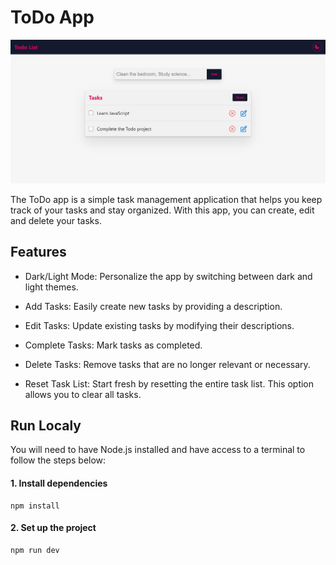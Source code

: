 # ToDo App

![Todo app image](src/assets/todo-app.png)

The ToDo app is a simple task management application that helps you keep track of your tasks and stay organized. With this app, you can create, edit and delete your tasks.

## Features

- Dark/Light Mode: Personalize the app by switching between dark and light themes.

- Add Tasks: Easily create new tasks by providing a description.

- Edit Tasks: Update existing tasks by modifying their descriptions.

- Complete Tasks: Mark tasks as completed.

- Delete Tasks: Remove tasks that are no longer relevant or necessary.

- Reset Task List: Start fresh by resetting the entire task list. This option allows you to clear all tasks.

## Run Localy

You will need to have Node.js installed and have access to a terminal to follow the steps below:

#### 1. Install dependencies

```
npm install
```

#### 2. Set up the project

```
npm run dev
```
